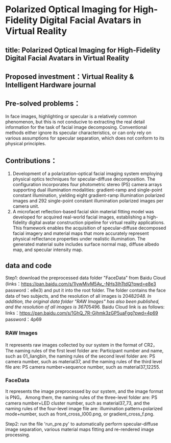 # Polarized Optical Imaging for High-Fidelity Digital Facial Avatars in Virtual Reality

## title: Polarized Optical Imaging for High-Fidelity Digital Facial Avatars in Virtual Reality

## Proposed investment：Virtual Reality & Intelligent Hardware journal



## Pre-solved problems：

In face images, highlighting or specular is a relatively common phenomenon, but this is not conducive to extracting the real detail information  for the task of facial image decomposing. Conventional methods either ignore its specular characteristics, or can only rely on various assumptions for specular separation, which does not conform to its physical principles. 


## Contributions：

1) Development of a polarization-optical facial imaging system employing physical optics techniques for specular-diffuse decomposition. The configuration incorporates four photometric stereo (PS) camera arrays supporting dual illumination modalities: gradient-ramp and single-point constant illumination, yielding eight gradient-ramp illumination polarized images and 292 single-point constant illumination polarized images per camera unit.
2) A microfacet reflection-based facial skin material fitting model was developed for acquired real-world facial images, establishing a high-fidelity digital avatar construction pipeline for virtual reality applications. This framework enables the acquisition of specular-diffuse decomposed facial imagery and material maps that more accurately represent physical reflectance properties under realistic illumination. The generated material suite includes surface normal map, diffuse albedo map, and specular intensity map.


## data and code


Step1: download the preprocessed data folder "FaceData" from Baidu Cloud (links：https://pan.baidu.com/s/1IywMivM5Av_-NHs3IhTtdQ?pwd=e8e3 
password：e8e3)  and put it into the root folder. The folder contains the face data of two subjects, and the resolution of all images is 2048*2048. In addition, the original data folder "RAW Images" has also been published, and the resolution of all images is 3670*5496. Baidu Cloud link is as follows: links：https://pan.baidu.com/s/1GhQ_7R-Gjhmk3zGP5uaFgg?pwd=4p69 password：4p69


### RAW Images
It represents raw images collected by our system in the format of CR2， The naming rules of the first level folder are: Participant number and name, such as 01_liangbin, the naming rules of the second level folder are: PS camera number, such as material37, and the naming rules of the third level file are: PS camera number+sequence number, such as material37_12255.
### FaceData
It represents the image preprocessed by our system, and the image format is PNG。 Among them, the naming rules of the three-level folder are: PS camera number+LED cluster number, such as material37_73, and the naming rules of the four-level image file are: illumination pattern+polarized mode+number, such as front_cross_l000.png, or gradient_cross_f.png.


Step2: run the file 'run_pre.py' to automatically perform specular-diffuse image separation, various material maps fitting and re-rendered image processing.









